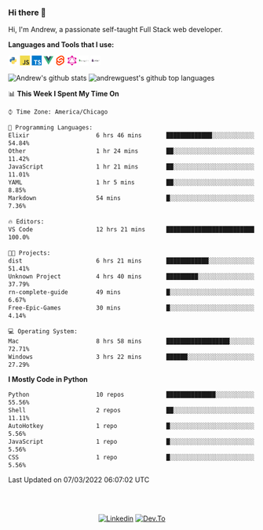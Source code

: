 ### Hi there 👋

Hi, I'm Andrew, a passionate self-taught Full Stack web developer.

**Languages and Tools that I use:**  

<code><img height="20" src="https://raw.githubusercontent.com/github/explore/80688e429a7d4ef2fca1e82350fe8e3517d3494d/topics/python/python.png"></code>
<code><img height="20" src="https://raw.githubusercontent.com/github/explore/80688e429a7d4ef2fca1e82350fe8e3517d3494d/topics/javascript/javascript.png"></code>
<code><img height="20" src="https://raw.githubusercontent.com/github/explore/80688e429a7d4ef2fca1e82350fe8e3517d3494d/topics/typescript/typescript.png"></code>
<code><img height="20" src="https://raw.githubusercontent.com/github/explore/80688e429a7d4ef2fca1e82350fe8e3517d3494d/topics/vue/vue.png"></code>
<code><img height="20" src="https://raw.githubusercontent.com/github/explore/42198dc9113595ddd22cc12771bb719c8cf08b67/topics/svelte/svelte.png"></code>
<code><img height="20" src="https://raw.githubusercontent.com/github/explore/5c058a388828bb5fde0bcafd4bc867b5bb3f26f3/topics/graphql/graphql.png"></code>
<code><img height="20" src="https://raw.githubusercontent.com/github/explore/80688e429a7d4ef2fca1e82350fe8e3517d3494d/topics/mongodb/mongodb.png"></code>
<code><img height="20" src="https://raw.githubusercontent.com/github/explore/d106aa3f6fa091ab80ab5c8cf0d931baff3caaea/topics/elixir/elixir.png"></code>

![Andrew's github stats](https://github-readme-stats.vercel.app/api?username=andrewguest&show_icons=true&theme=vue-dark&count_private=true)
<img height="180em" src="https://github-readme-stats.vercel.app/api/top-langs/?username=andrewguest&theme=vue-dark&layout=compact" alt="andrewguest's github top languages" />

<!--START_SECTION:waka-->
📊 **This Week I Spent My Time On** 

```text
⌚︎ Time Zone: America/Chicago

💬 Programming Languages: 
Elixir                   6 hrs 46 mins       █████████████░░░░░░░░░░░░   54.84% 
Other                    1 hr 24 mins        ██░░░░░░░░░░░░░░░░░░░░░░░   11.42% 
JavaScript               1 hr 21 mins        ██░░░░░░░░░░░░░░░░░░░░░░░   11.01% 
YAML                     1 hr 5 mins         ██░░░░░░░░░░░░░░░░░░░░░░░   8.85% 
Markdown                 54 mins             █░░░░░░░░░░░░░░░░░░░░░░░░   7.36%

🔥 Editors: 
VS Code                  12 hrs 21 mins      █████████████████████████   100.0%

🐱‍💻 Projects: 
dist                     6 hrs 21 mins       ████████████░░░░░░░░░░░░░   51.41% 
Unknown Project          4 hrs 40 mins       █████████░░░░░░░░░░░░░░░░   37.79% 
rn-complete-guide        49 mins             █░░░░░░░░░░░░░░░░░░░░░░░░   6.67% 
Free-Epic-Games          30 mins             █░░░░░░░░░░░░░░░░░░░░░░░░   4.14%

💻 Operating System: 
Mac                      8 hrs 58 mins       ██████████████████░░░░░░░   72.71% 
Windows                  3 hrs 22 mins       ██████░░░░░░░░░░░░░░░░░░░   27.29%

```

**I Mostly Code in Python** 

```text
Python                   10 repos            ██████████████░░░░░░░░░░░   55.56% 
Shell                    2 repos             ██░░░░░░░░░░░░░░░░░░░░░░░   11.11% 
AutoHotkey               1 repo              █░░░░░░░░░░░░░░░░░░░░░░░░   5.56% 
JavaScript               1 repo              █░░░░░░░░░░░░░░░░░░░░░░░░   5.56% 
CSS                      1 repo              █░░░░░░░░░░░░░░░░░░░░░░░░   5.56%

```



 Last Updated on 07/03/2022 06:07:02 UTC
<!--END_SECTION:waka-->

<br><br>
<p align="center">
   <a href="https://www.linkedin.com/in/andrew-guest-a891759a" target="_blank"><img src="https://img.shields.io/badge/LinkedIn-0077B5?style=for-the-badge&logo=linkedin&logoColor=white" alt="Linkedin"></a>
  <a href="https://dev.to/aguest" target="_blank"><img src="https://img.shields.io/badge/Dev.to-0A0A0A?style=for-the-badge&logo=dev%2Eto&logoColor=white" alt="Dev.To"></a>
</p>
